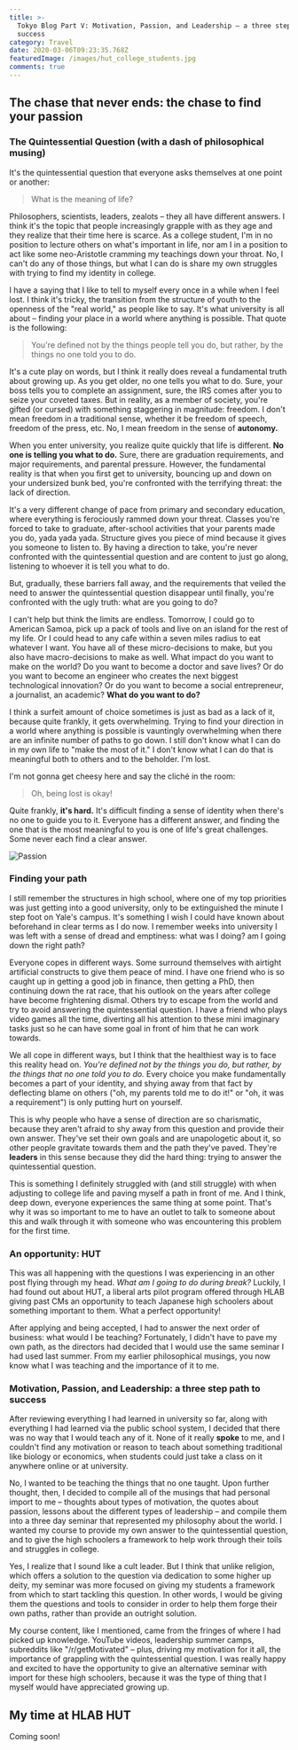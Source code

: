 ```yaml
---
title: >-
  Tokyo Blog Part V: Motivation, Passion, and Leadership – a three step path to
  success
category: Travel
date: 2020-03-06T09:23:35.768Z
featuredImage: /images/hut_college_students.jpg
comments: true
---
```

## The chase that never ends: the chase to find your passion

### The Quintessential Question (with a dash of philosophical musing)

It's the quintessential question that everyone asks themselves at one point or another:

> What is the meaning of life?

Philosophers, scientists, leaders, zealots – they all have different answers. I think it's the topic that people increasingly grapple with as they age and they realize that their time here is scarce. As a college student, I'm in no position to lecture others on what's important in life, nor am I in a position to act like some neo-Aristotle cramming my teachings down your throat. No, I can't do any of those things, but what I can do is share my own struggles with trying to find my identity in college. 

I have a saying that I like to tell to myself every once in a while when I feel lost. I think it's tricky, the transition from the structure of youth to the openness of the "real world," as people like to say. It's what university is all about – finding your place in a world where anything is possible. That quote is the following:

> You're defined not by the things people tell you do, but rather, by the things no one told you to do.

It's a cute play on words, but I think it really does reveal a fundamental truth about growing up. As you get older, no one tells you what to do. Sure, your boss tells you to complete an assignment, sure, the IRS comes after you to seize your coveted taxes. But in reality, as a member of society, you're gifted (or cursed) with something staggering in magnitude: freedom. I don't mean freedom in a traditional sense, whether it be freedom of speech, freedom of the press, etc. No, I mean freedom in the sense of **autonomy.**

When you enter university, you realize quite quickly that life is different. **No one is telling you what to do.** Sure, there are graduation requirements, and major requirements, and parental pressure. However, the fundamental reality is that when you first get to university, bouncing up and down on your undersized bunk bed, you're confronted with the terrifying threat: the lack of direction. 

It's a very different change of pace from primary and secondary education, where everything is ferociously rammed down your threat. Classes you're forced to take to graduate, after-school activities that your parents made you do, yada yada yada. Structure gives you piece of mind because it gives you someone to listen to. By having a direction to take, you're never confronted with the quintessential question and are content to just go along, listening to whoever it is tell you what to do.

But, gradually, these barriers fall away, and the requirements that veiled the need to answer the quintessential question disappear until finally, you're confronted with the ugly truth: what are you going to do?

I can't help but think the limits are endless. Tomorrow, I could go to American Samoa, pick up a pack of tools and live on an island for the rest of my life. Or I could head to any cafe within a seven miles radius to eat whatever I want. You have all of these micro-decisions to make, but you also have macro-decisions to make as well. What impact do you want to make on the world? Do you want to become a doctor and save lives? Or do you want to become an engineer who creates the next biggest technological innovation? Or do you want to become a social entrepreneur, a journalist, an academic? **What do you want to do?**

I think a surfeit amount of choice sometimes is just as bad as a lack of it, because quite frankly, it gets overwhelming. Trying to find your direction in a world where anything is possible is vauntingly overwhelming when there are an infinite number of paths to go down. I still don't know what I can do in my own life to "make the most of it." I don't know what I can do that is meaningful both to others and to the beholder. I'm lost. 

I'm not gonna get cheesy here and say the cliché in the room:

> Oh, being lost is okay!

Quite frankly, **it's hard.** It's difficult finding a sense of identity when there's no one to guide you to it. Everyone has a different answer, and finding the one that is the most meaningful to you is one of life's great challenges. Some never each find a clear answer.

![Passion](/images/passion.jpg)

### Finding your path

I still remember the structures in high school, where one of my top priorities was just getting into a good university, only to be extinguished the minute I step foot on Yale's campus. It's something I wish I could have known about beforehand in clear terms as I do now. I remember weeks into university I was left with a sense of dread and emptiness: what was I doing? am I going down the right path?

Everyone copes in different ways. Some surround themselves with airtight artificial constructs to give them peace of mind. I have one friend who is so caught up in getting a good job in finance, then getting a PhD, then continuing down the rat race, that his outlook on the years after college have become frightening dismal. Others try to escape from the world and try to avoid answering the quintessential question. I have a friend who plays video games all the time, diverting all his attention to these mini imaginary tasks just so he can have some goal in front of him that he can work towards.

We all cope in different ways, but I think that the healthiest way is to face this reality head on. *You're defined not by the things you do, but rather, by the things that no one told you to do.* Every choice you make fundamentally becomes a part of your identity, and shying away from that fact by deflecting blame on others ("oh, my parents told me to do it!" or "oh, it was a requirement") is only putting hurt on yourself. 

This is why people who have a sense of direction are so charismatic, because they aren't afraid to shy away from this question and provide their own answer. They've set their own goals and are unapologetic about it, so other people gravitate towards them and the path they've paved. They're **leaders** in this sense because they did the hard thing: trying to answer the quintessential question.

This is something I definitely struggled with (and still struggle) with when adjusting to college life and paving myself a path in front of me. And I think, deep down, everyone experiences the same thing at some point. That's why it was so important to me to have an outlet to talk to someone about this and walk through it with someone who was encountering this problem for the first time.

### An opportunity: HUT

This was all happening with the questions I was experiencing in an other post flying through my head. *What am I going to do during break?* Luckily, I had found out about HUT, a liberal arts pilot program offered through HLAB giving past CMs an opportunity to teach Japanese high schoolers about something important to them. What a perfect opportunity!

After applying and being accepted, I had to answer the next order of business: what would I be teaching? Fortunately, I didn't have to pave my own path, as the directors had decided that I would use the same seminar I had used last summer. From my earlier philosophical musings, you now know what I was teaching and the importance of it to me.

### **Motivation, Passion, and Leadership: a three step path to success**

After reviewing everything I had learned in university so far, along with everything I had learned via the public school system, I decided that there was no way that I would teach any of it. None of it really **spoke** to me, and I couldn't find any motivation or reason to teach about something traditional like biology or economics, when students could just take a class on it anywhere online or at university.

No, I wanted to be teaching the things that no one taught. Upon further thought, then, I decided to compile all of the musings that had personal import to me – thoughts about types of motivation, the quotes about passion, lessons about the different types of leadership – and compile them into a three day seminar that represented my philosophy about the world. I wanted my course to provide my own answer to the quintessential question, and to give the high schoolers a framework to help work through their toils and struggles in college.

Yes, I realize that I sound like a cult leader. But I think that unlike religion, which offers a solution to the question via dedication to some higher up deity, my seminar was more focused on giving my students a framework from which to start tackling this question. In other words, I would be giving them the questions and tools to consider in order to help them forge their own paths, rather than provide an outright solution.

My course content, like I mentioned, came from the fringes of where I had picked up knowledge. YouTube videos, leadership summer camps, subreddits like "/r/getMotivated" – plus, driving my motivation for it all, the importance of grappling with the quintessential question. I was really happy and excited to have the opportunity to give an alternative seminar with import for these high schoolers, because it was the type of thing that I myself would have appreciated growing up.

## My time at HLAB HUT

Coming soon!